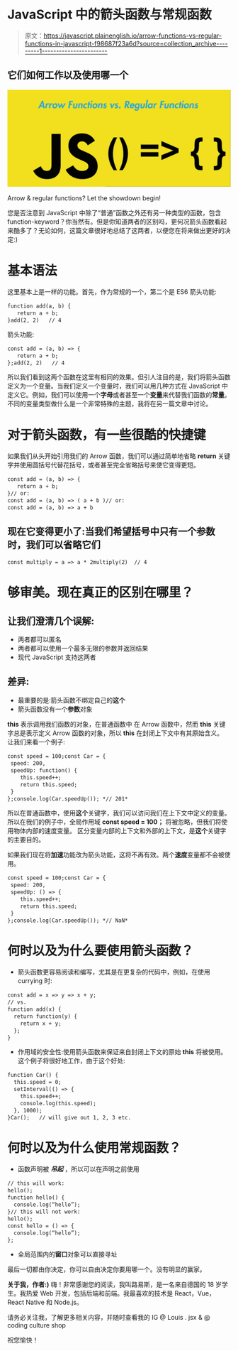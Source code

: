 # JavaScript 中的箭头函数与常规函数

> 原文：<https://javascript.plainenglish.io/arrow-functions-vs-regular-functions-in-javascript-f98687f23a6d?source=collection_archive---------1----------------------->

## 它们如何工作以及使用哪一个

![](img/0c510b39f2f41145a544f6e1ddb828f3.png)

Arrow & regular functions? Let the showdown begin!

您是否注意到 JavaScript 中除了“普通”函数之外还有另一种类型的函数，包含 function-keyword？你当然有。但是你知道两者的区别吗，更何况箭头函数看起来酷多了？无论如何，这篇文章很好地总结了这两者，以便您在将来做出更好的决定:)

# 基本语法

这里基本上是一样的功能。首先，作为常规的一个，第二个是 ES6 箭头功能:

```
function add(a, b) {
   return a + b;
}add(2, 2)   // 4
```

箭头功能:

```
const add = (a, b) => {
   return a + b;
};add(2, 2)   // 4
```

所以我们看到这两个函数在这里有相同的效果。但引人注目的是，我们将箭头函数定义为一个变量。当我们定义一个变量时，我们可以用几种方式在 JavaScript 中定义它。例如，我们可以使用一个**字母**或者甚至一个**变量**来代替我们函数的**常量**。不同的变量类型做什么是一个非常特殊的主题，我将在另一篇文章中讨论。

# 对于箭头函数，有一些很酷的快捷键

如果我们从头开始引用我们的 Arrow 函数，我们可以通过简单地省略 **return** 关键字并使用圆括号代替花括号，或者甚至完全省略括号来使它变得更短。

```
const add = (a, b) => {
   return a + b;
}// or:
const add = (a, b) => ( a + b )// or:
const add = (a, b) => a + b
```

## 现在它变得更小了:当我们希望括号中只有一个参数时，我们可以省略它们

```
const multiply = a => a * 2multiply(2)  // 4
```

# 够审美。现在真正的区别在哪里？

## 让我们澄清几个误解:

*   两者都可以匿名
*   两者都可以使用一个最多无限的参数并返回结果
*   现代 JavaScript 支持这两者

## 差异:

*   最重要的是:箭头函数不绑定自己的**这个**
*   箭头函数没有一个**参数**对象

**this** 表示调用我们函数的对象，在普通函数中
在 Arrow 函数中，然而 **this** 关键字总是表示定义 Arrow 函数的对象，所以 **this** 在封闭上下文中有其原始含义。
让我们来看一个例子:

```
const speed = 100;const Car = {
 speed: 200,
 speedUp: function() {
    this.speed++;
    return this.speed;
 }
};console.log(Car.speedUp()); *// 201*
```

所以在普通函数中，使用**这个**关键字，我们可以访问我们在上下文中定义的变量。所以在我们的例子中，全局作用域
**const speed = 100；** 将被忽略，但我们将使用物体内部的速度变量。
区分变量内部的上下文和外部的上下文，是**这个**关键字的主要目的。

如果我们现在将**加速**功能改为箭头功能，这将不再有效。两个**速度**变量都不会被使用。

```
const speed = 100;const Car = {
 speed: 200,
 speedUp: () => {
    this.speed++;
    return this.speed;
 }
};console.log(Car.speedUp()); *// NaN*
```

# 何时以及为什么要使用箭头函数？

*   箭头函数更容易阅读和编写，尤其是在更复杂的代码中，例如，在使用 currying 时:

```
const add = x => y => x + y; 
// vs.
function add(x) { 
  return function(y) { 
    return x + y; 
  }; 
}
```

*   作用域的安全性:使用箭头函数来保证来自封闭上下文的原始 **this** 将被使用。这个例子将很好地工作，由于这个好处:

```
function Car() {
  this.speed = 0;
  setInterval(() => {
    this.speed++;
    console.log(this.speed);
  }, 1000);
}Car();   // will give out 1, 2, 3 etc.
```

# 何时以及为什么使用常规函数？

*   函数声明被 ***吊起*** ，所以可以在声明之前使用

```
// this will work:
hello();
function hello() {
  console.log(“hello”);
}// this will not work:
hello();
const hello = () => {
  console.log(“hello”);
};
```

*   全局范围内的**窗口**对象可以直接寻址

最后一切都由你决定，你可以自由决定你要用哪一个。没有明显的赢家。

**关于我，作者:)** 嗨！非常感谢您的阅读，我叫路易斯，是一名来自德国的 18 岁学生。我热爱 Web 开发，包括后端和前端。我最喜欢的技术是 React，Vue，React Native 和 Node.js。

请务必关注我，了解更多相关内容，并随时查看我的 IG @ Louis . jsx & @ coding culture shop

祝您愉快！